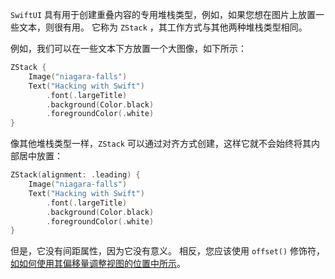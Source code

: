 

`SwiftUI` 具有用于创建重叠内容的专用堆栈类型，例如，如果您想在图片上放置一些文本，则很有用。 它称为 `ZStack` ，其工作方式与其他两种堆栈类型相同。

例如，我们可以在一些文本下方放置一个大图像，如下所示：

```swift
ZStack {
    Image("niagara-falls")
    Text("Hacking with Swift")
        .font(.largeTitle)
        .background(Color.black)
        .foregroundColor(.white)
}
```

像其他堆栈类型一样，`ZStack` 可以通过对齐方式创建，这样它就不会始终将其内部居中放置：

```swift
ZStack(alignment: .leading) {
    Image("niagara-falls")
    Text("Hacking with Swift")
        .font(.largeTitle)
        .background(Color.black)
        .foregroundColor(.white)
}
```

但是，它没有间距属性，因为它没有意义。 相反，您应该使用 `offset()` 修饰符，[如如何使用其偏移量调整视图的位置中所示](transforming-views/demo1)。